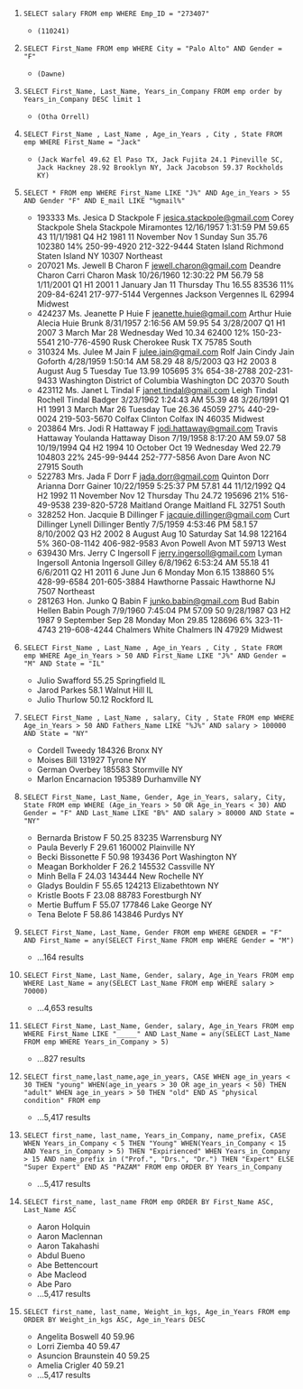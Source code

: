 1. `SELECT salary FROM emp WHERE Emp_ID = "273407"`

   - `(110241)`

2. `SELECT First_Name FROM emp WHERE City = "Palo Alto" AND Gender = "F"`

   - `(Dawne)`

3. `SELECT First_Name, Last_Name, Years_in_Company FROM emp order by Years_in_Company DESC limit 1`

   - `(Otha Orrell)`

4. `SELECT First_Name , Last_Name , Age_in_Years , City , State FROM emp WHERE First_Name = "Jack"`

   - `(Jack Warfel 49.62 El Paso TX, Jack Fujita 24.1 Pineville SC, Jack Hackney 28.92 Brooklyn NY, Jack Jacobson 59.37 Rockholds KY)`

5. `SELECT * FROM emp WHERE First_Name LIKE "J%" AND Age_in_Years > 55 AND Gender "F" AND E_mail LIKE "%gmail%"`

   - 193333 Ms. Jesica D Stackpole F jesica.stackpole@gmail.com Corey Stackpole Shela Stackpole Miramontes 12/16/1957 1:31:59 PM 59.65 43 11/1/1981 Q4 H2 1981 11 November Nov 1 Sunday Sun 35.76 102380 14% 250-99-4920 212-322-9444 Staten Island Richmond Staten Island NY 10307 Northeast
   - 207021 Ms. Jewell B Charon F jewell.charon@gmail.com Deandre Charon Carri Charon Mask 10/26/1960 12:30:22 PM 56.79 58 1/11/2001 Q1 H1 2001 1 January Jan 11 Thursday Thu 16.55 83536 11% 209-84-6241 217-977-5144 Vergennes Jackson Vergennes IL 62994 Midwest
   - 424237 Ms. Jeanette P Huie F jeanette.huie@gmail.com Arthur Huie Alecia Huie Brunk 8/31/1957 2:16:56 AM 59.95 54 3/28/2007 Q1 H1 2007 3 March Mar 28 Wednesday Wed 10.34 62400 12% 150-23-5541 210-776-4590 Rusk Cherokee Rusk TX 75785 South
   - 310324 Ms. Julee M Jain F julee.jain@gmail.com Rolf Jain Cindy Jain Goforth 4/28/1959 1:50:14 AM 58.29 48 8/5/2003 Q3 H2 2003 8 August Aug 5 Tuesday Tue 13.99 105695 3% 654-38-2788 202-231-9433 Washington District of Columbia Washington DC 20370 South
   - 423112 Ms. Janet L Tindal F janet.tindal@gmail.com Leigh Tindal Rochell Tindal Badger 3/23/1962 1:24:43 AM 55.39 48 3/26/1991 Q1 H1 1991 3 March Mar 26 Tuesday Tue 26.36 45059 27% 440-29-0024 219-503-5670 Colfax Clinton Colfax IN 46035 Midwest
   - 203864 Mrs. Jodi R Hattaway F jodi.hattaway@gmail.com Travis Hattaway Youlanda Hattaway Dison 7/19/1958 8:17:20 AM 59.07 58 10/19/1994 Q4 H2 1994 10 October Oct 19 Wednesday Wed 22.79 104803 22% 245-99-9444 252-777-5856 Avon Dare Avon NC 27915 South
   - 522783 Mrs. Jada F Dorr F jada.dorr@gmail.com Quinton Dorr Arianna Dorr Gainer 10/22/1959 5:25:37 PM 57.81 44 11/12/1992 Q4 H2 1992 11 November Nov 12 Thursday Thu 24.72 195696 21% 516-49-9538 239-820-5728 Maitland Orange Maitland FL 32751 South
   - 328252 Hon. Jacquie B Dillinger F jacquie.dillinger@gmail.com Curt Dillinger Lynell Dillinger Bently 7/5/1959 4:53:46 PM 58.1 57 8/10/2002 Q3 H2 2002 8 August Aug 10 Saturday Sat 14.98 122164 5% 360-08-1142 406-982-9583 Avon Powell Avon MT 59713 West
   - 639430 Mrs. Jerry C Ingersoll F jerry.ingersoll@gmail.com Lyman Ingersoll Antonia Ingersoll Gilley 6/8/1962 6:53:24 AM 55.18 41 6/6/2011 Q2 H1 2011 6 June Jun 6 Monday Mon 6.15 138860 5% 428-99-6584 201-605-3884 Hawthorne Passaic Hawthorne NJ 7507 Northeast
   - 281263 Hon. Junko Q Babin F junko.babin@gmail.com Bud Babin Hellen Babin Pough 7/9/1960 7:45:04 PM 57.09 50 9/28/1987 Q3 H2 1987 9 September Sep 28 Monday Mon 29.85 128696 6% 323-11-4743 219-608-4244 Chalmers White Chalmers IN 47929 Midwest

6. `SELECT First_Name , Last_Name , Age_in_Years , City , State FROM emp WHERE Age_in_Years > 50 AND First_Name LIKE "J%" AND Gender = "M" AND State = "IL"`

   - Julio Swafford 55.25 Springfield IL
   - Jarod Parkes 58.1 Walnut Hill IL
   - Julio Thurlow 50.12 Rockford IL

7. `SELECT First_Name , Last_Name , salary, City , State FROM emp WHERE Age_in_Years > 50 AND Fathers_Name LIKE "%J%" AND salary > 100000 AND State = "NY"`

   - Cordell Tweedy 184326 Bronx NY
   - Moises Bill 131927 Tyrone NY
   - German Overbey 185583 Stormville NY
   - Marlon Encarnacion 195389 Durhamville NY

8. `SELECT First_Name, Last_Name, Gender, Age_in_Years, salary, City, State FROM emp WHERE (Age_in_Years > 50 OR Age_in_Years < 30) AND Gender = "F" AND Last_Name LIKE "B%" AND salary > 80000 AND State = "NY"`

   - Bernarda Bristow F 50.25 83235 Warrensburg NY
   - Paula Beverly F 29.61 160002 Plainville NY
   - Becki Bissonette F 50.98 193436 Port Washington NY
   - Meagan Borkholder F 26.2 145532 Cassville NY
   - Minh Bella F 24.03 143444 New Rochelle NY
   - Gladys Bouldin F 55.65 124213 Elizabethtown NY
   - Kristle Boots F 23.08 88783 Forestburgh NY
   - Mertie Buffum F 55.07 177846 Lake George NY
   - Tena Belote F 58.86 143846 Purdys NY

9. `SELECT First_Name, Last_Name, Gender FROM emp WHERE GENDER = "F" AND First_Name = any(SELECT First_Name FROM emp WHERE Gender = "M")`

   - ...164 results

10. `SELECT First_Name, Last_Name, Gender, salary, Age_in_Years FROM emp WHERE Last_Name = any(SELECT Last_Name FROM emp WHERE salary > 70000)`

    - ...4,653 results

11. `SELECT First_Name, Last_Name, Gender, salary, Age_in_Years FROM emp WHERE First_Name LIKE "_____" AND Last_Name = any(SELECT Last_Name FROM emp WHERE Years_in_Company > 5)`

    - ...827 results

12. `SELECT first_name,last_name,age_in_years, CASE WHEN age_in_years < 30 THEN "young" WHEN(age_in_years > 30 OR age_in_years < 50) THEN "adult" WHEN age_in_years > 50 THEN "old" END AS "physical condition" FROM emp`

    - ...5,417 results

13. `SELECT first_name, last_name, Years_in_Company, name_prefix, CASE WHEN Years_in_Company < 5 THEN "Young" WHEN(Years_in_Company < 15 AND Years_in_Company > 5) THEN "Expirienced" WHEN Years_in_Company > 15 AND name_prefix in ("Prof.", "Drs.", "Dr.") THEN "Expert" ELSE "Super Expert" END AS "PAZAM" FROM emp ORDER BY Years_in_Company`

    - ...5,417 results

14. `SELECT first_name, last_name FROM emp ORDER BY First_Name ASC, Last_Name ASC`

    - Aaron Holquin
    - Aaron Maclennan
    - Aaron Takahashi
    - Abdul Bueno
    - Abe Bettencourt
    - Abe Macleod
    - Abe Paro
    - ...5,417 results

15. `SELECT first_name, last_name, Weight_in_kgs, Age_in_Years FROM emp ORDER BY Weight_in_kgs ASC, Age_in_Years DESC`

    - Angelita Boswell 40 59.96
    - Lorri Ziemba 40 59.47
    - Asuncion Braunstein 40 59.25
    - Amelia Crigler 40 59.21
    - ...5,417 results
